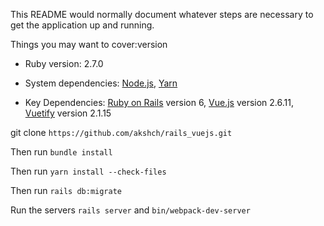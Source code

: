 This README would normally document whatever steps are necessary to get the
application up and running.

Things you may want to cover:version 
* Ruby version: 2.7.0
* System dependencies: 
[Node.js](https://nodejs.org/en/), [Yarn](https://yarnpkg.com/en/) 

* Key Dependencies: [Ruby on Rails](https://rubyonrails.org/) version 6, [Vue.js](https://vuejs.org/) version 2.6.11, [Vuetify](https://vuetifyjs.com/en/) version 2.1.15

git clone `https://github.com/akshch/rails_vuejs.git`

Then run `bundle install`

Then run `yarn install --check-files`

Then run `rails db:migrate`

Run the servers ``rails server`` and ``bin/webpack-dev-server``
